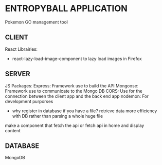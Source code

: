 # ENTROPYBALL APPLICATION
Pokemon GO management tool

## CLIENT
React
Librairies:
* react-lazy-load-image-component to lazy load images in Firefox
## SERVER
JS Packages:
Express: Framework use to build the API
Mongoose: Framework use to communicate to the Mongo DB
CORS: Use for the connection between the client app and the back end app
nodemon: For development purporses

* why register in database if you have a file?
retrieve data more efficiency with DB rather than parsing a whole huge file

make a component that fetch the api or fetch api in home and display content
## DATABASE
MongoDB

